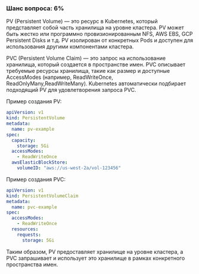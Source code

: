 ### Шанс вопроса: 6%

PV (Persistent Volume) — это ресурс в Kubernetes, который представляет собой часть хранилища на уровне кластера. PV может быть жестко или программно провизионированным NFS, AWS EBS, GCP Persistent Disks и т.д. PV изолирован от конкретных Pods и доступен для использования другими компонентами кластера.

PVC (Persistent Volume Claim) — это запрос на использование хранилища, который создается в пространстве имен. PVC описывает требуемые ресурсы хранилища, такие как размер и доступные AccessModes (например, ReadWriteOnce, ReadOnlyMany,ReadWriteMany). Kubernetes автоматически подбирает подходящий PV для удовлетворения запроса PVC.

Пример создания PV:
```yaml
apiVersion: v1
kind: PersistentVolume
metadata:
  name: pv-example
spec:
  capacity:
    storage: 5Gi
  accessModes:
    - ReadWriteOnce
  awsElasticBlockStore:
    volumeID: "aws://us-west-2a/vol-123456"
```

Пример создания PVC:
```yaml
apiVersion: v1
kind: PersistentVolumeClaim
metadata:
  name: pvc-example
spec:
  accessModes:
    - ReadWriteOnce
  resources:
    requests:
      storage: 5Gi
```

Таким образом, PV предоставляет хранилище на уровне кластера, а PVC запрашивает и использует это хранилище в рамках конкретного пространства имен.